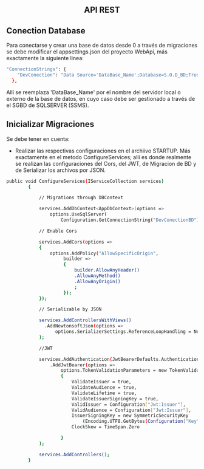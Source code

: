 <p>
    <h2 align="center"> API REST </h2>
</p>

## Conection Database

Para conectarse y crear una base de datos desde 0 a través de migraciones se debe modificar el appsettings.json del proyecto WebApi, más exactamente la siguiente linea:

```bash
"ConnectionStrings": {
    "DevConection": "Data Source='DataBase_Name';Database=S.O.D_BD;Trusted_Connection=True"
  },
```

Allí se reemplaza 'DataBase_Name' por el nombre del servidor local o externo de la base de datos, en cuyo caso debe ser gestionado a través de el SGBD de SQLSERVER (SSMS).

## Inicializar Migraciones

Se debe tener en cuenta:

* Realizar las respectivas configuraciones en el archiivo STARTUP. Más exactamente en el metodo ConfigureServices; allí es donde realmente se realizan las configuraciones del Cors, del JWT, de Migracion de BD y de Serializar los archivos por JSON.

```bash
public void ConfigureServices(IServiceCollection services)
        {

            // Migrations through DBContext 

            services.AddDbContext<AppDbContext>(options =>
                options.UseSqlServer(
                    Configuration.GetConnectionString("DevConectionBD")));

            // Enable Cors

            services.AddCors(options =>
            {
                options.AddPolicy("AllowSpecificOrigin",
                     builder =>
                     {
                         builder.AllowAnyHeader()
                         .AllowAnyMethod()
                         .AllowAnyOrigin()
                         ;
                     });
            });

            // Serializable by JSON 

            services.AddControllersWithViews()
              .AddNewtonsoftJson(options =>
                  options.SerializerSettings.ReferenceLoopHandling = Newtonsoft.Json.ReferenceLoopHandling.Ignore
            );

            //JWT

            services.AddAuthentication(JwtBearerDefaults.AuthenticationScheme)
                .AddJwtBearer(options =>
                    options.TokenValidationParameters = new TokenValidationParameters
                    {
                        ValidateIssuer = true,
                        ValidateAudience = true,
                        ValidateLifetime = true,
                        ValidateIssuerSigningKey = true,
                        ValidIssuer = Configuration["Jwt:Issuer"],
                        ValidAudience = Configuration["Jwt:Issuer"],
                        IssuerSigningKey = new SymmetricSecurityKey
                            (Encoding.UTF8.GetBytes(Configuration["Key"])),
                        ClockSkew = TimeSpan.Zero

                    }
            );

            services.AddControllers();
        }
```
